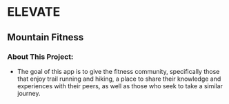 # ELEVATE
## Mountain Fitness

### About This Project:
- The goal of this app is to give the fitness community, specifically those that enjoy trail running and hiking, a place to share their knowledge and experiences with their peers, as well as those who seek to take a similar journey.